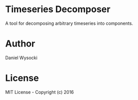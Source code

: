 # Timeseries Decomposer

A tool for decomposing arbitrary timeseries into components.


# Author

Daniel Wysocki


# License

MIT License - Copyright (c) 2016
